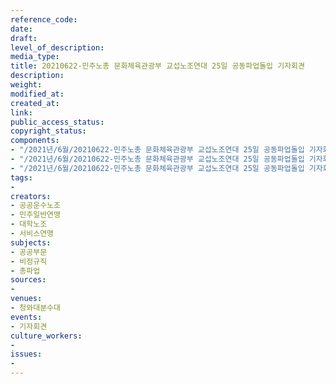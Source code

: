 ```yaml
---
reference_code: 
date: 
draft: 
level_of_description: 
media_type: 
title: 20210622-민주노총 문화체육관광부 교섭노조연대 25일 공동파업돌입 기자회견
description: 
weight: 
modified_at: 
created_at: 
link: 
public_access_status: 
copyright_status: 
components:
- "/2021년/6월/20210622-민주노총 문화체육관광부 교섭노조연대 25일 공동파업돌입 기자회견/403544_58887_5055.jpg"
- "/2021년/6월/20210622-민주노총 문화체육관광부 교섭노조연대 25일 공동파업돌입 기자회견/403544_58885_4816.jpg"
- "/2021년/6월/20210622-민주노총 문화체육관광부 교섭노조연대 25일 공동파업돌입 기자회견/403544_58886_504.jpg"
tags:
- 
creators:
- 공공운수노조
- 민주일반연맹
- 대학노조
- 서비스연맹
subjects:
- 공공부문
- 비정규직
- 총파업
sources:
- 
venues:
- 청와대분수대
events:
- 기자회견
culture_workers:
- 
issues:
- 
---
```


